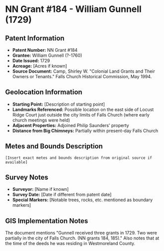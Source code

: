 # NN Grant #184 - William Gunnell (1729)

## Patent Information
- **Patent Number:** NN Grant #184
- **Grantee:** William Gunnell (?-1760)
- **Date Issued:** 1729
- **Acreage:** [Acres if known]
- **Source Document:** Camp, Shirley W. "Colonial Land Grants and Their Owners or Tenants." Falls Church Historical Commission, May 1994.

## Geolocation Information
- **Starting Point:** [Description of starting point]
- **Landmarks Referenced:** Possible location on the east side of Locust Ridge Court just outside the city limits of Falls Church (where early church meetings were held)
- **Adjacent Properties:** Adjoined Philip Saunders' property
- **Distance from Big Chimneys:** Partially within present-day Falls Church

## Metes and Bounds Description
```
[Insert exact metes and bounds description from original source if available]
```

## Survey Notes
- **Surveyor:** [Name if known]
- **Survey Date:** [Date if different from patent date]
- **Special Markers:** [Notable trees, rocks, etc. mentioned as boundary markers]

## GIS Implementation Notes
The document mentions "Gunnell received three grants in 1729. Two were partially in the city of Falls Church. (NN grants 184, 185)." Also notes that at the time of the deeds he was residing in Westmoreland County. 